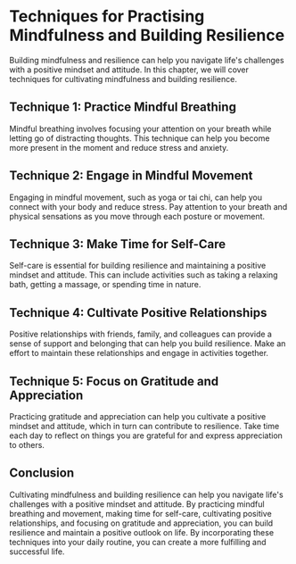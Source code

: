 # Techniques for Practising Mindfulness and Building Resilience

Building mindfulness and resilience can help you navigate life's challenges with a positive mindset and attitude. In this chapter, we will cover techniques for cultivating mindfulness and building resilience.

Technique 1: Practice Mindful Breathing
---------------------------------------

Mindful breathing involves focusing your attention on your breath while letting go of distracting thoughts. This technique can help you become more present in the moment and reduce stress and anxiety.

Technique 2: Engage in Mindful Movement
---------------------------------------

Engaging in mindful movement, such as yoga or tai chi, can help you connect with your body and reduce stress. Pay attention to your breath and physical sensations as you move through each posture or movement.

Technique 3: Make Time for Self-Care
------------------------------------

Self-care is essential for building resilience and maintaining a positive mindset and attitude. This can include activities such as taking a relaxing bath, getting a massage, or spending time in nature.

Technique 4: Cultivate Positive Relationships
---------------------------------------------

Positive relationships with friends, family, and colleagues can provide a sense of support and belonging that can help you build resilience. Make an effort to maintain these relationships and engage in activities together.

Technique 5: Focus on Gratitude and Appreciation
------------------------------------------------

Practicing gratitude and appreciation can help you cultivate a positive mindset and attitude, which in turn can contribute to resilience. Take time each day to reflect on things you are grateful for and express appreciation to others.

Conclusion
----------

Cultivating mindfulness and building resilience can help you navigate life's challenges with a positive mindset and attitude. By practicing mindful breathing and movement, making time for self-care, cultivating positive relationships, and focusing on gratitude and appreciation, you can build resilience and maintain a positive outlook on life. By incorporating these techniques into your daily routine, you can create a more fulfilling and successful life.

